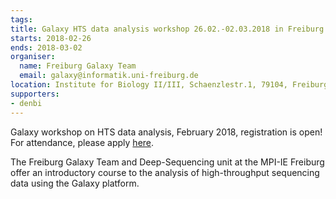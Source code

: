 ```yaml
---
tags:
title: Galaxy HTS data analysis workshop 26.02.-02.03.2018 in Freiburg
starts: 2018-02-26
ends: 2018-03-02
organiser:
  name: Freiburg Galaxy Team
  email: galaxy@informatik.uni-freiburg.de
location: Institute for Biology II/III, Schaenzlestr.1, 79104, Freiburg im Breisgau, Germany
supporters:
- denbi
---
```


Galaxy workshop on HTS data analysis, February 2018, registration is open! For attendance, please apply [here](https://drive.google.com/open?id=1qnFUCHvyvBHt5OA97puq9sQ83yp8nKSg-EiUQznN4Jw).

The Freiburg Galaxy Team and Deep-Sequencing unit at the MPI-IE Freiburg offer an introductory course to the analysis of high-throughput sequencing data using the Galaxy platform.
